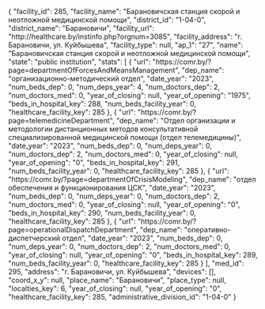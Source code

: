 {
    "facility_id": 285,
    "facility_name": "Барановичская станция скорой и неотложной медицинской помощи",
    "district_id": "1-04-0",
    "district_name": "Барановичи",
    "facility_url": "http:\/\/healthcare.by\/instinfo.php?orgnum=3085",
    "facility_address": "г. Барановичи, ул. Куйбышева",
    "facility_type": null,
    "ap_1": "27",
    "name": "Барановичская станция скорой и неотложной медицинской помощи",
    "state": "public institution",
    "stats": [
        {
            "url": "https:\/\/comr.by\/?page=departmentOfForcesAndMeansManagement",
            "dep_name": "организационно-методический отдел",
            "date_year": "2023",
            "num_beds_dep": 0,
            "num_deps_year": 4,
            "num_doctors_dep": 2,
            "num_doctors_med": 0,
            "year_of_closing": null,
            "year_of_opening": "1975",
            "beds_in_hospital_key": 288,
            "num_beds_facility_year": 0,
            "healthcare_facility_key": 285
        },
        {
            "url": "https:\/\/comr.by\/?page=telemedicineDepartment",
            "dep_name": "Отдел организации и методологии дистанционных методов консультативной специализированной медицинской помощи (отдел телемедицины)",
            "date_year": "2023",
            "num_beds_dep": 0,
            "num_deps_year": 0,
            "num_doctors_dep": 2,
            "num_doctors_med": 0,
            "year_of_closing": null,
            "year_of_opening": "0",
            "beds_in_hospital_key": 291,
            "num_beds_facility_year": 0,
            "healthcare_facility_key": 285
        },
        {
            "url": "https:\/\/comr.by\/?page=departmentOfCrisisModeling",
            "dep_name": "отдел обеспечения и функционирования ЦСК",
            "date_year": "2023",
            "num_beds_dep": 0,
            "num_deps_year": 0,
            "num_doctors_dep": 2,
            "num_doctors_med": 0,
            "year_of_closing": null,
            "year_of_opening": "0",
            "beds_in_hospital_key": 290,
            "num_beds_facility_year": 0,
            "healthcare_facility_key": 285
        },
        {
            "url": "https:\/\/comr.by\/?page=operationalDispatchDepartment",
            "dep_name": "оперативно-диспетчерский отдел",
            "date_year": "2023",
            "num_beds_dep": 0,
            "num_deps_year": 0,
            "num_doctors_dep": 2,
            "num_doctors_med": 0,
            "year_of_closing": null,
            "year_of_opening": "0",
            "beds_in_hospital_key": 289,
            "num_beds_facility_year": 0,
            "healthcare_facility_key": 285
        }
    ],
    "med_id": 295,
    "address": "г. Барановичи, ул. Куйбышева",
    "devices": [],
    "coord_x_y": null,
    "place_name": "Барановичи",
    "place_type": null,
    "localties_key": 6,
    "year_of_closing": null,
    "year_of_opening": "0",
    "healthcare_facility_key": 285,
    "administrative_division_id": "1-04-0"
}